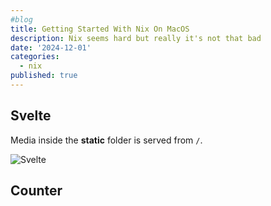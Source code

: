 ```yaml
---
#blog
title: Getting Started With Nix On MacOS
description: Nix seems hard but really it's not that bad
date: '2024-12-01'
categories:
  - nix
published: true
---
```


<script>
  import Counter from './counter.svelte';
</script>

## Svelte

Media inside the **static** folder is served from `/`.

![Svelte](favicon.png)

## Counter

<Counter />
